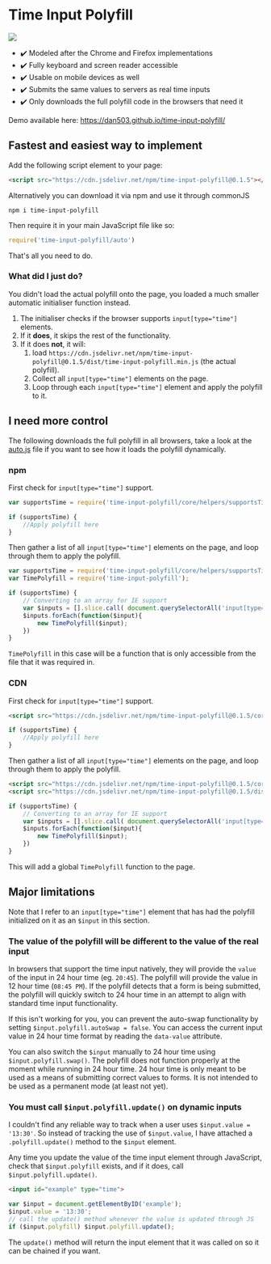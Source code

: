 # Time Input Polyfill

[![](https://data.jsdelivr.com/v1/package/npm/time-input-polyfill/badge)](https://www.jsdelivr.com/package/npm/time-input-polyfill)

- ✔️ Modeled after the Chrome and Firefox implementations
- ✔️ Fully keyboard and screen reader accessible
- ✔️ Usable on mobile devices as well
- ✔️ Submits the same values to servers as real time inputs
- ✔️ Only downloads the full polyfill code in the browsers that need it

Demo available here: https://dan503.github.io/time-input-polyfill/

## Fastest and easiest way to implement

Add the following script element to your page:

```html
<script src="https://cdn.jsdelivr.net/npm/time-input-polyfill@0.1.5"></script>
```

Alternatively you can download it via npm and use it through commonJS

```
npm i time-input-polyfill
```

Then require it in your main JavaScript file like so:

```js
require('time-input-polyfill/auto')
```

That's all you need to do.

### What did I just do?

You didn't load the actual polyfill onto the page, you loaded a much smaller automatic initialiser function instead.

1. The initialiser checks if the browser supports `input[type="time"]` elements.
2. If it **does**, it skips the rest of the functionality.
3. If it does **not**, it will:
	1. load `https://cdn.jsdelivr.net/npm/time-input-polyfill@0.1.5/dist/time-input-polyfill.min.js` (the actual polyfill).
	2. Collect all `input[type="time"]` elements on the page.
	3. Loop through each `input[type="time"]` element and apply the polyfill to it.


## I need more control

The following downloads the full polyfill in all browsers, take a look at the [auto.js](https://github.com/Dan503/time-input-polyfill/blob/master/auto.js) file if you want to see how it loads the polyfill dynamically.

### npm

First check for `input[type="time"]` support.

```js
var supportsTime = require('time-input-polyfill/core/helpers/supportsTime');

if (supportsTime) {
	//Apply polyfill here
}
```

Then gather a list of all `input[type="time"]` elements on the page, and loop through them to apply the polyfill.

```js
var supportsTime = require('time-input-polyfill/core/helpers/supportsTime');
var TimePolyfill = require('time-input-polyfill');

if (supportsTime) {
	// Converting to an array for IE support
	var $inputs = [].slice.call( document.querySelectorAll('input[type="time"]') );
	$inputs.forEach(function($input){
		new TimePolyfill($input);
	})
}
```

`TimePolyfill` in this case will be a function that is only accessible from the file that it was required in.

### CDN

First check for `input[type="time"]` support.

```html
<script src="https://cdn.jsdelivr.net/npm/time-input-polyfill@0.1.5/core/helpers/supportsTime.js"></script>
```
```js
if (supportsTime) {
	//Apply polyfill here
}
```

Then gather a list of all `input[type="time"]` elements on the page, and loop through them to apply the polyfill.

```html
<script src="https://cdn.jsdelivr.net/npm/time-input-polyfill@0.1.5/core/helpers/supportsTime.js"></script>
<script src="https://cdn.jsdelivr.net/npm/time-input-polyfill@0.1.5/dist/time-input-polyfill.min.js"></script>
```
```js
if (supportsTime) {
	// Converting to an array for IE support
	var $inputs = [].slice.call( document.querySelectorAll('input[type="time"]') );
	$inputs.forEach(function($input){
		new TimePolyfill($input);
	})
}
```

This will add a global `TimePolyfill` function to the page.

## Major limitations

Note that I refer to an `input[type="time"]` element that has had the polyfill initialized on it as an `$input` in this section.

### The value of the polyfill will be different to the value of the real input

In browsers that support the time input natively, they will provide the `value` of the input in 24 hour time (eg. `20:45`). The polyfill will provide the value in 12 hour time (`08:45 PM`). If the polyfill detects that a form is being submitted, the polyfill will quickly switch to 24 hour time in an attempt to align with standard time input functionality.

If this isn't working for you, you can prevent the auto-swap functionality by setting `$input.polyfill.autoSwap = false`. You can access the current input value in 24 hour time format by reading the `data-value` attribute.

You can also switch the `$input` manually to 24 hour time using `$input.polyfill.swap()`. The polyfill does not function properly at the moment while running in 24 hour time. 24 hour time is only meant to be used as a means of submitting correct values to forms. It is not intended to be used as a permanent mode (at least not yet).

### You must call `$input.polyfill.update()` on dynamic inputs

I couldn't find any reliable way to track when a user uses `$input.value = '13:30'`. So instead of tracking the use of `$input.value`, I have attached a `.polyfill.update()` method to the `$input` element.

Any time you update the value of the time input element through JavaScript, check that `$input.polyfill` exists, and if it does, call `$input.polyfill.update()`.

```html
<input id="example" type="time">
```
```js
var $input = document.getElementByID('example');
$input.value = '13:30';
// call the update() method whenever the value is updated through JS
if ($input.polyfill) $input.polyfill.update();
```

The `update()` method will return the input element that it was called on so it can be chained if you want.
